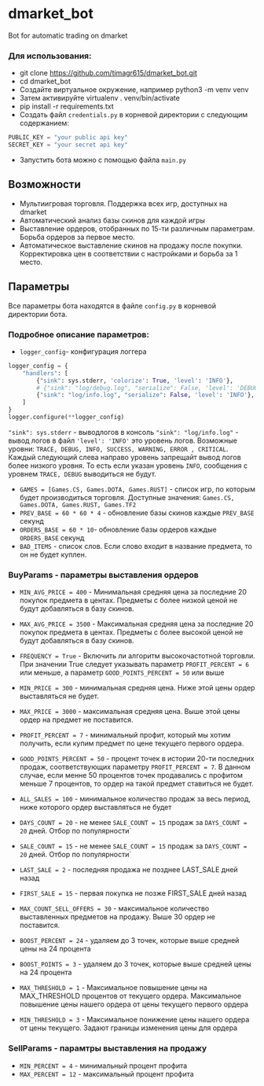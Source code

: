 # dmarket_bot
Bot for automatic trading on dmarket 




### Для использования:

- git clone https://github.com/timagr615/dmarket_bot.git
- cd dmarket_bot
- Создайте виртуальное окружение, например python3 -m venv venv
- Затем активируйте virtualenv . venv/bin/activate
- pip install -r requirements.txt
- Создать файл `credentials.py` в корневой директории с следующим содержанием:

```python
PUBLIC_KEY = "your public api key"
SECRET_KEY = "your secret api key"
```

- Запустить бота можно с помощью файла `main.py`

## Возможности
- Мультиигровая торговля. Поддержка всех игр, доступных на dmarket
- Автоматический анализ базы скинов для каждой игры
- Выставление ордеров, отобранных по 15-ти различным параметрам. Борьба ордеров за первое место.
- Автоматическое выставление скинов на продажу после покупки. Корректировка цен в соответствии с настройками и борьба за 1 место.
## Параметры
Все параметры бота находятся в файле `config.py` в корневой директории бота.
### Подробное описание параметров:
- `logger_config`- конфигурация логгера
```python
logger_config = {
    "handlers": [
        {"sink": sys.stderr, 'colorize': True, 'level': 'INFO'},
        # {"sink": "log/debug.log", "serialize": False, 'level': 'DEBUG'},
        {"sink": "log/info.log", "serialize": False, 'level': 'INFO'},
    ]
}
logger.configure(**logger_config)
```
`"sink": sys.stderr` -  выводлогов в консоль
`"sink": "log/info.log"` - вывод логов в файл
`'level': 'INFO'` это уровень логов. Возможные уровни: `TRACE, DEBUG, INFO, SUCCESS, WARNING, ERROR , CRITICAL`. Каждый следующий слева направо уровень запрещайт вывод логов более низкого уровня. То есть если указан уровень `INFO`, сообщения с уровнем `TRACE, DEBUG` выводиться не будут.
- `GAMES = [Games.CS, Games.DOTA, Games.RUST]` - список игр, по которым будет производиться торговля. Доступные значения: `Games.CS, Games.DOTA, Games.RUST, Games.TF2`
- `PREV_BASE = 60 * 60 * 4` - обновление базы скинов каждые `PREV_BASE` секунд
- `ORDERS_BASE = 60 * 10`- обновление базы ордеров каждые `ORDERS_BASE` секунд
- `BAD_ITEMS` - список слов. Если слово входит в название предмета, то он не будет куплен.

### BuyParams -  параметры выставления ордеров
- `MIN_AVG_PRICE = 400` - Минимальная средняя цена за последние 20 покупок предмета в центах. Предметы с более низкой ценой не будут добавляться в базу скинов.
- `MAX_AVG_PRICE = 3500` - Максимальная средняя цена за последние 20 покупок предмета в центах. Предметы с более высокой ценой не будут добавляться в базу скинов.
- `FREQUENCY = True` - Включить ли алгоритм высокочастотной торговли. При значении True следует указывать параметр `PROFIT_PERCENT = 6` или меньше, а параметр `GOOD_POINTS_PERCENT = 50` или выше
-    `MIN_PRICE = 300` - минимальная средняя цена. Ниже этой цены ордер выставляться не будет.
-    `MAX_PRICE = 3000` - максимальная средняя цена. Выше этой цены ордер на предмет не поставится.

-    `PROFIT_PERCENT = 7` - минимальный профит, который мы хотим получить, если купим предмет по цене текущего первого ордера.
-    `GOOD_POINTS_PERCENT = 50` - процент точек в истории 20-ти последних продаж, соответствующих параметру `PROFIT_PERCENT = 7`. В данном случае, если менне 50 процентов точек продавались с профитом меньше 7 процентов, то ордер на такой предмет ставиться не будет.

-    `ALL_SALES = 100` - минимальное количество продаж за весь период, ниже которого ордер выставляться не будет
-    `DAYS_COUNT = 20` - не менее `SALE_COUNT = 15` продаж за `DAYS_COUNT = 20` дней. Отбор по популярности`
-    `SALE_COUNT = 15` - не менее `SALE_COUNT = 15` продаж за `DAYS_COUNT = 20` дней. Отбор по популярности`
-    `LAST_SALE = 2`  - последняя продажа не позднее LAST_SALE дней назад
-   `FIRST_SALE = 15`  - первая покупка не позже FIRST_SALE дней назад

-    `MAX_COUNT_SELL_OFFERS = 30` - максимальное количество выставленных предметов на продажу. Выше 30 ордер не поставится.

-    `BOOST_PERCENT = 24` - удаляем до 3 точек, которые выше средней цены на 24 процента
-    `BOOST_POINTS = 3` - удаляем до 3 точек, которые выше средней цены на 24 процента

-    `MAX_THRESHOLD = 1`  - Максимальное повышение цены на MAX_THRESHOLD процентов от текущего ордера. Максимальное повышение цены нашего ордера от цены текущего первого ордера
-   `MIN_THRESHOLD = 3` - Максимальное понижение цены нашего ордера от цены текущего. Задают границы изменения цены для ордера

### SellParams - парамтры выставления на продажу
- `MIN_PERCENT = 4` - минимальный процент профита
-   `MAX_PERCENT = 12` - максимальный процент профита
